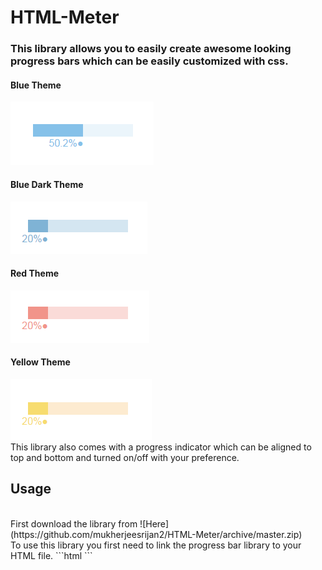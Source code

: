 # HTML-Meter
### This library allows you to easily create awesome looking progress bars which can be easily customized with css.

#### Blue Theme
![DEMO](images/progressBarBlue.PNG)
#### Blue Dark Theme
![DEMO](images/progressBarBlueDark.PNG)
#### Red Theme
![DEMO](images/progressBarRed.PNG)
#### Yellow Theme
![DEMO](images/progressBarYellow.PNG)
<br>
This library also comes with a progress indicator which can be aligned to top and bottom and turned on/off with your preference.
<br>
## Usage
<br>
First download the library from ![Here](https://github.com/mukherjeesrijan2/HTML-Meter/archive/master.zip)
<br>
To use this library you first need to link the progress bar library to your HTML file.
```html
<script type="text/javascript" src="<LOCATION TO THE JAVASCRIPT FILE"></script>
```